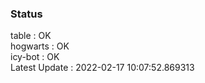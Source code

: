 ### Status


table : OK  
hogwarts : OK  
icy-bot : OK  
Latest Update : 2022-02-17 10:07:52.869313
